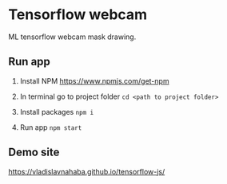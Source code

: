 # Tensorflow webcam
ML tensorflow webcam mask drawing. 

## Run app

1. Install NPM https://www.npmjs.com/get-npm

2. In terminal go to project folder `cd <path to project folder>`

3. Install packages `npm i`

4. Run app `npm start`

## Demo site
https://vladislavnahaba.github.io/tensorflow-js/